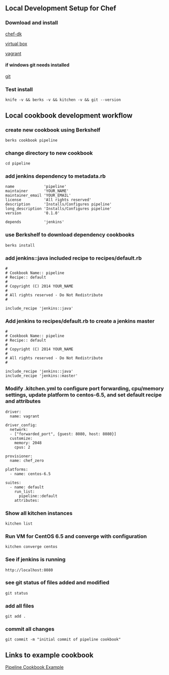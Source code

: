 ## Local Development Setup for Chef

### Download and install

[chef-dk](http://www.getchef.com/downloads/chef-dk)

[virtual box](https://www.virtualbox.org/wiki/Downloads)

[vagrant](http://www.vagrantup.com/downloads.html)

#### if windows git needs installed

[git](http://git-scm.com/download/win)

### Test install
`knife -v && berks -v && kitchen -v && git --version`

## Local cookbook development workflow

### create new cookbook using Berkshelf
`berks cookbook pipeline`

### change directory to new cookbook
`cd pipeline`

### add jenkins dependency to metadata.rb
```
name             'pipeline'
maintainer       'YOUR_NAME'
maintainer_email 'YOUR_EMAIL'
license          'All rights reserved'
description      'Installs/Configures pipeline'
long_description 'Installs/Configures pipeline'
version          '0.1.0'

depends          'jenkins'
```

### use Berkshelf to download dependency cookbooks
`berks install`

### add jenkins::java included recipe to recipes/default.rb
```
#
# Cookbook Name:: pipeline
# Recipe:: default
#
# Copyright (C) 2014 YOUR_NAME
#
# All rights reserved - Do Not Redistribute
#

include_recipe 'jenkins::java'
```

### Add jenkins to recipes/default.rb to create a jenkins master
```
#
# Cookbook Name:: pipeline
# Recipe:: default
#
# Copyright (C) 2014 YOUR_NAME
#
# All rights reserved - Do Not Redistribute
#

include_recipe 'jenkins::java'
include_recipe 'jenkins::master'
```

### Modify .kitchen.yml to configure port forwarding, cpu/memory settings, update platform to centos-6.5, and set default recipe and attributes
```
driver:
  name: vagrant

driver_config:
  network:
  - ["forwarded_port", {guest: 8080, host: 8080}]
  customize:
    memory: 2048
    cpus: 2

provisioner:
  name: chef_zero

platforms:
  - name: centos-6.5

suites:
  - name: default
    run_list:  
      pipeline::default
    attributes:
```

### Show all kitchen instances
`kitchen list`

### Run VM for CentOS 6.5 and converge with configuration
`kitchen converge centos`

### See if jenkins is running
`http://localhost:8080`


### see git status of files added and modified
`git status`

### add all files
`git add .`

### commit all changes
`git commit -m "initial commit of pipeline cookbook"`


## Links to example cookbook
[Pipeline Cookbook Example](https://github.com/stephenlauck/setup_local_chef_dev_pipeline)

